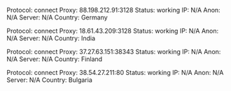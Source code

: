 Protocol: connect
Proxy: 88.198.212.91:3128
Status: working
IP: N/A
Anon: N/A
Server: N/A
Country: Germany

Protocol: connect
Proxy: 18.61.43.209:3128
Status: working
IP: N/A
Anon: N/A
Server: N/A
Country: India

Protocol: connect
Proxy: 37.27.63.151:38343
Status: working
IP: N/A
Anon: N/A
Server: N/A
Country: Finland

Protocol: connect
Proxy: 38.54.27.211:80
Status: working
IP: N/A
Anon: N/A
Server: N/A
Country: Bulgaria

